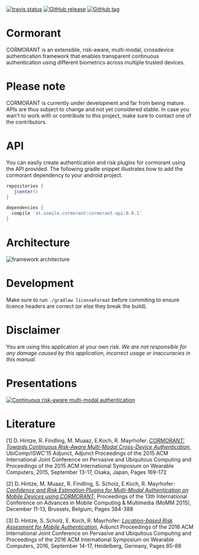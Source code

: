 [![travis status](https://travis-ci.org/mobilesec/cormorant.svg?branch=master)](https://travis-ci.org/mobilesec/cormorant)
[![GitHub release](https://img.shields.io/github/release/mobilesec/cormorant.svg?maxAge=2592000)]()
[![GitHub tag](https://img.shields.io/github/tag/mobilesec/cormorant.svg?maxAge=2592000)]()

# Cormorant
CORMORANT is an extensible, risk-aware, multi-modal, crossdevice authentication framework that enables transparent
continuous authentication using different biometrics across multiple trusted devices.

# Please note
CORMORANT is currently under development and far from being mature. APIs are thus subject to change and not yet considered stable. In case you wan't to work with or contribute to this project, make sure to contact one of the contributors.  

# API

You can easily create authentication and risk plugins for cormorant using the API provided. The following gradle snippet illustrates how to add the cormorant dependency to your android project.

```gradle
repositories {  
   jcenter()  
}

dependencies {
  compile 'at.usmile.cormorant:cormorant-api:0.0.1'
}
```

# Architecture
![framework architecture](https://rawgithub.com/mobilesec/cormorant/develop/cormorant-documentation/framework_architecture.svg)

# Development

Make sure to run ```./gradlew licenseFormat``` before commiting to ensure licence headers are correct (or else they break the build).

# Disclaimer

You are using this application at your own risk. *We are not responsible for any damage caused by this application, incorrect usage or inaccuracies in this manual.*

# Presentations

[![Continuous risk-aware multi-modal authentication](https://img.youtube.com/vi/c9uYvoSfy38/0.jpg)](https://www.youtube.com/watch?v=c9uYvoSfy38)

# Literature
[1] D. Hintze, R. Findling, M. Muaaz, E.Koch, R. Mayrhofer: *[CORMORANT: Towards Continuous Risk-Aware Multi-Modal Cross-Device Authentication](https://dl.acm.org/authorize?N08572)*, UbiComp/ISWC'15 Adjunct, Adjunct Proceedings of the 2015 ACM International Joint Conference on Pervasive and Ubiquitous Computing and Proceedings of the 2015 ACM International Symposium on Wearable Computers, 2015, September 13-17, Osaka, Japan, Pages 169-172

[2] D. Hintze, M. Muaaz, R. Findling, S. Scholz, E.Koch, R. Mayrhofer: *[Confidence and Risk Estimation Plugins for Multi-Modal Authentication on Mobile Devices using CORMORANT](https://dl.acm.org/citation.cfm?id=2843845)*, Proceedings of the 13th International Conference on Advances in Mobile Computing & Multimedia (MoMM 2015), December 11-13, Brussels, Belgium, Pages 384-388

[3] D. Hintze, S. Scholz, E. Koch, R. Mayrhofer: *[Location-based Risk Assesment for Mobile Authentication](https://dl.acm.org/citation.cfm?id=2971448)*, Adjunct Proceedings of the 2016 ACM International Joint Conference on Pervasive and Ubiquitous Computing and Proceedings of the 2016 ACM International Symposium on Wearable Computers, 2016, September 14-17, Heidelberg, Germany, Pages 85-88
